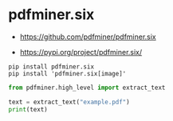 # pdfminer.six

*   https://github.com/pdfminer/pdfminer.six

*   https://pypi.org/project/pdfminer.six/


```shell
pip install pdfminer.six
pip install 'pdfminer.six[image]'
```


```python
from pdfminer.high_level import extract_text

text = extract_text("example.pdf")
print(text)
```